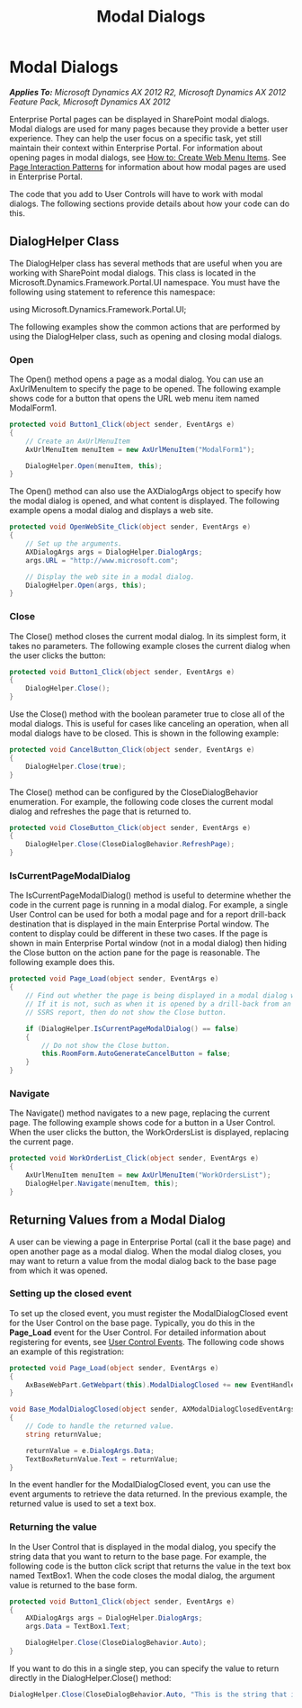 ﻿---
title: Modal Dialogs
TOCTitle: Modal Dialogs
ms:assetid: 2ebce1b1-efd3-4634-bd34-89b9388bf705
ms:mtpsurl: https://msdn.microsoft.com/en-us/library/Hh830902(v=AX.60)
ms:contentKeyID: 45260822
ms.date: 11/07/2012
mtps_version: v=AX.60
dev_langs:
- csharp
---

# Modal Dialogs 


_**Applies To:** Microsoft Dynamics AX 2012 R2, Microsoft Dynamics AX 2012 Feature Pack, Microsoft Dynamics AX 2012_

Enterprise Portal pages can be displayed in SharePoint modal dialogs. Modal dialogs are used for many pages because they provide a better user experience. They can help the user focus on a specific task, yet still maintain their context within Enterprise Portal. For information about opening pages in modal dialogs, see [How to: Create Web Menu Items](how-to-create-web-menu-items.md). See [Page Interaction Patterns](page-interaction-patterns.md) for information about how modal pages are used in Enterprise Portal.

The code that you add to User Controls will have to work with modal dialogs. The following sections provide details about how your code can do this.

## DialogHelper Class

The DialogHelper class has several methods that are useful when you are working with SharePoint modal dialogs. This class is located in the Microsoft.Dynamics.Framework.Portal.UI namespace. You must have the following using statement to reference this namespace:

using Microsoft.Dynamics.Framework.Portal.UI;

The following examples show the common actions that are performed by using the DialogHelper class, such as opening and closing modal dialogs.

### Open

The Open() method opens a page as a modal dialog. You can use an AxUrlMenuItem to specify the page to be opened. The following example shows code for a button that opens the URL web menu item named ModalForm1.

``` csharp
protected void Button1_Click(object sender, EventArgs e)
{
    // Create an AxUrlMenuItem
    AxUrlMenuItem menuItem = new AxUrlMenuItem("ModalForm1");

    DialogHelper.Open(menuItem, this);
}
```

The Open() method can also use the AXDialogArgs object to specify how the modal dialog is opened, and what content is displayed. The following example opens a modal dialog and displays a web site.

``` csharp
protected void OpenWebSite_Click(object sender, EventArgs e)
{
    // Set up the arguments.
    AXDialogArgs args = DialogHelper.DialogArgs;
    args.URL = "http://www.microsoft.com";

    // Display the web site in a modal dialog.
    DialogHelper.Open(args, this);
}
```

### Close

The Close() method closes the current modal dialog. In its simplest form, it takes no parameters. The following example closes the current dialog when the user clicks the button:

``` csharp
protected void Button1_Click(object sender, EventArgs e)
{
    DialogHelper.Close();
}
```

Use the Close() method with the boolean parameter true to close all of the modal dialogs. This is useful for cases like canceling an operation, when all modal dialogs have to be closed. This is shown in the following example:

``` csharp
protected void CancelButton_Click(object sender, EventArgs e)
{
    DialogHelper.Close(true);
}
```

The Close() method can be configured by the CloseDialogBehavior enumeration. For example, the following code closes the current modal dialog and refreshes the page that is returned to.

``` csharp
protected void CloseButton_Click(object sender, EventArgs e)
{
    DialogHelper.Close(CloseDialogBehavior.RefreshPage);
}
```

### IsCurrentPageModalDialog

The IsCurrentPageModalDialog() method is useful to determine whether the code in the current page is running in a modal dialog. For example, a single User Control can be used for both a modal page and for a report drill-back destination that is displayed in the main Enterprise Portal window. The content to display could be different in these two cases. If the page is shown in main Enterprise Portal window (not in a modal dialog) then hiding the Close button on the action pane for the page is reasonable. The following example does this.

``` csharp
protected void Page_Load(object sender, EventArgs e)
{
    // Find out whether the page is being displayed in a modal dialog window.
    // If it is not, such as when it is opened by a drill-back from an
    // SSRS report, then do not show the Close button.

    if (DialogHelper.IsCurrentPageModalDialog() == false)
    {
        // Do not show the Close button.
        this.RoomForm.AutoGenerateCancelButton = false;
    }
}
```

### Navigate

The Navigate() method navigates to a new page, replacing the current page. The following example shows code for a button in a User Control. When the user clicks the button, the WorkOrdersList is displayed, replacing the current page.

``` csharp
protected void WorkOrderList_Click(object sender, EventArgs e)
{
    AxUrlMenuItem menuItem = new AxUrlMenuItem("WorkOrdersList");
    DialogHelper.Navigate(menuItem, this);
}
```

## Returning Values from a Modal Dialog

A user can be viewing a page in Enterprise Portal (call it the base page) and open another page as a modal dialog. When the modal dialog closes, you may want to return a value from the modal dialog back to the base page from which it was opened.

### Setting up the closed event

To set up the closed event, you must register the ModalDialogClosed event for the User Control on the base page. Typically, you do this in the **Page\_Load** event for the User Control. For detailed information about registering for events, see [User Control Events](user-control-events.md). The following code shows an example of this registration:

``` csharp
protected void Page_Load(object sender, EventArgs e)
{
    AxBaseWebPart.GetWebpart(this).ModalDialogClosed += new EventHandler<AXModalDialogClosedEventArgs>(Base_ModalDialogClosed);
}

void Base_ModalDialogClosed(object sender, AXModalDialogClosedEventArgs e)
{
    // Code to handle the returned value.
    string returnValue;

    returnValue = e.DialogArgs.Data;
    TextBoxReturnValue.Text = returnValue;
}
```

In the event handler for the ModalDialogClosed event, you can use the event arguments to retrieve the data returned. In the previous example, the returned value is used to set a text box.

### Returning the value

In the User Control that is displayed in the modal dialog, you specify the string data that you want to return to the base page. For example, the following code is the button click script that returns the value in the text box named TextBox1. When the code closes the modal dialog, the argument value is returned to the base form.

``` csharp
protected void Button1_Click(object sender, EventArgs e)
{
    AXDialogArgs args = DialogHelper.DialogArgs;
    args.Data = TextBox1.Text;

    DialogHelper.Close(CloseDialogBehavior.Auto);
}
```

If you want to do this in a single step, you can specify the value to return directly in the DialogHelper.Close() method:

``` csharp
DialogHelper.Close(CloseDialogBehavior.Auto, "This is the string that is returned");
```

